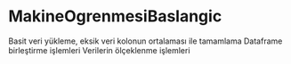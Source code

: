 # MakineOgrenmesiBaslangic
Basit veri yükleme, eksik veri kolonun ortalaması ile tamamlama
Dataframe birleştirme işlemleri
Verilerin ölçeklenme işlemleri

